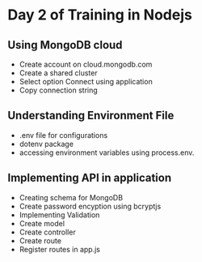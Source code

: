 # Day 2 of Training in Nodejs

## Using MongoDB cloud
- Create account on cloud.mongodb.com
- Create a shared cluster
- Select option Connect using application 
- Copy connection string

## Understanding Environment File 
- .env file for configurations
- dotenv package
- accessing environment variables using process.env.<variable>

## Implementing API in application
- Creating schema for MongoDB
- Create password encyption using bcryptjs
- Implementing Validation
- Create model
- Create controller
- Create route
- Register routes in app.js

